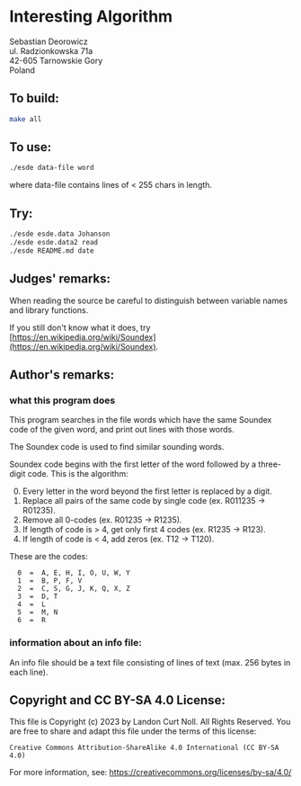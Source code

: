 # Interesting Algorithm

Sebastian Deorowicz\
ul. Radzionkowska 71a\
42-605 Tarnowskie Gory\
Poland

## To build:

```sh
make all
```

## To use:

```sh
./esde data-file word
```

where data-file contains lines of < 255 chars in length.


## Try:

```sh
./esde esde.data Johanson
./esde esde.data2 read
./esde README.md date
```

## Judges' remarks:

When reading the source be careful to distinguish between variable
names and library functions.

If you still don't know what it does, try
[https://en.wikipedia.org/wiki/Soundex](https://en.wikipedia.org/wiki/Soundex).


## Author's remarks:

### what this program does

This program searches in the file words which have the same Soundex code
of the given word, and print out lines with those words.

The Soundex code is used to find similar sounding words.

Soundex code begins with the first letter of the word followed by a
three-digit code. This is the algorithm:

0. Every letter in the word beyond the first letter is replaced by a digit.
1. Replace all pairs of the same code by single code (ex. R011235 -> R01235).
2. Remove all 0-codes (ex. R01235 -> R1235).
3. If length of code is > 4, get only first 4 codes (ex. R1235 -> R123).
4. If length of code is < 4, add zeros (ex. T12 -> T120).

These are the codes:

      0  =  A, E, H, I, O, U, W, Y
      1  =  B, P, F, V
      2  =  C, S, G, J, K, Q, X, Z
      3  =  D, T
      4  =  L
      5  =  M, N
      6  =  R

### information about an info file:

An info file should be a text file consisting of lines of text (max. 256 bytes
in each line).

## Copyright and CC BY-SA 4.0 License:

This file is Copyright (c) 2023 by Landon Curt Noll.  All Rights Reserved.
You are free to share and adapt this file under the terms of this license:

    Creative Commons Attribution-ShareAlike 4.0 International (CC BY-SA 4.0)

For more information, see: https://creativecommons.org/licenses/by-sa/4.0/
